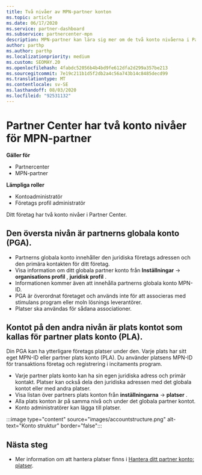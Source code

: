 ```yaml
---
title: Två nivåer av MPN-partner konton
ms.topic: article
ms.date: 06/17/2020
ms.service: partner-dashboard
ms.subservice: partnercenter-mpn
description: MPN-partner kan lära sig mer om de två konto nivåerna i Partner Center, globalt konto för partner (PGA) och partner plats konto (PLA).
author: parthp
ms.author: parthp
ms.localizationpriority: medium
ms.custom: SEOMAY.20
ms.openlocfilehash: 4fabdc52056b4b4bd9fe612dfa2d299a357be213
ms.sourcegitcommit: 7e19c211b1d5f2db2a4c56a743b14c8485decd99
ms.translationtype: MT
ms.contentlocale: sv-SE
ms.lasthandoff: 08/03/2020
ms.locfileid: "92531132"
---
```

# <a name="partner-center-has-two-levels-of-accounts-for-mpn-partners"></a>Partner Center har två konto nivåer för MPN-partner

**Gäller för**

- Partnercenter
- MPN-partner

**Lämpliga roller**

- Kontoadministratör
- Företags profil administratör


Ditt företag har två konto nivåer i Partner Center.

## <a name="the-top-level-is-the-partner-global-account-pga"></a>Den översta nivån är partnerns globala konto (PGA).

- Partnerns globala konto innehåller den juridiska företags adressen och den primära kontakten för ditt företag. 
- Visa information om ditt globala partner konto från **Inställningar**  ->  **organisations profil** , **juridisk profil** .
- Informationen kommer även att innehålla partnerns globala konto MPN-ID. 
- PGA är överordnat företaget och används inte för att associeras med stimulans program eller moln lösnings leverantörer. 
- Platser ska användas för sådana associationer.

## <a name="the-second-level-account-is-the-location-account-called-partner-location-account-pla"></a>Kontot på den andra nivån är plats kontot som kallas för partner plats konto (PLA).

Din PGA kan ha ytterligare företags platser under den. Varje plats har sitt eget MPN-ID eller partner plats konto (PLA). Du använder platsens MPN-ID för transaktions företag och registrering i incitaments program.

- Varje partner plats konto kan ha sin egen juridiska adress och primär kontakt. Platser kan också dela den juridiska adressen med det globala kontot eller med andra platser.
- Visa listan över partners plats konton från **inställningarna**  ->  **platser** .
- Alla plats konton är på samma nivå och under det globala partner kontot.
- Konto administratörer kan lägga till platser.

:::image type="content" source="images/accountstructure.png" alt-text="Konto struktur" border="false":::

## <a name="next-steps"></a>Nästa steg

- Mer information om att hantera platser finns i [Hantera ditt partner konto: platser](manage-locations.md).
